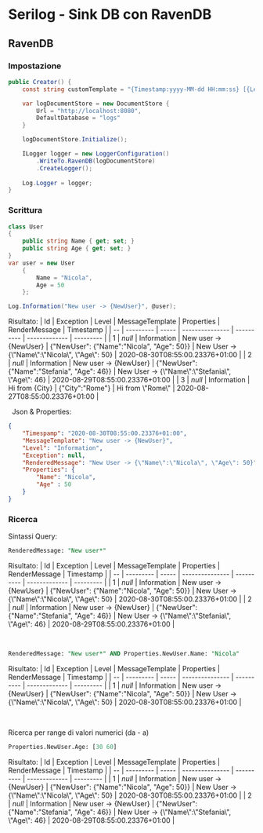 # Serilog - Sink DB con RavenDB

## RavenDB
### Impostazione
```csharp
public Creator() {
    const string customTemplate = "{Timestamp:yyyy-MM-dd HH:mm:ss} [{Level}] {Message}{NewLine}{Exception}";

    var logDocumentStore = new DocumentStore {
        Url = "http://localhost:8080",
        DefaultDatabase = "logs"
    }

    logDocumentStore.Initialize();

    ILogger logger = new LoggerConfiguration()
        .WriteTo.RavenDB(logDocumentStore)
        .CreateLogger();
    
    Log.Logger = logger;
}
```
### Scrittura
```csharp
class User 
{
    public string Name { get; set; }
    public string Age { get; set; }
}
var user = new User
    {
        Name = "Nicola",
        Age = 50
    };

Log.Information("New user -> {NewUser}", @user);
```
Risultato:
| Id | Exception | Level | MessageTemplate | Properties | RenderMessage | Timestamp |
| -- | --------- | ----- | --------------- | ---------- | ------------- | --------- |
| 1 | _null_ | Information | New user -> {NewUser} | {"NewUser": {"Name":"Nicola", "Age": 50}} | New User -> {\\"Name\\":\\"Nicola\\", \\"Age\\": 50} | 2020-08-30T08:55:00.23376+01:00 |
| 2 | _null_ | Information | New user -> {NewUser} | {"NewUser": {"Name":"Stefania", "Age": 46}} | New User -> {\\"Name\\":\\"Stefania\\", \\"Age\\": 46} | 2020-08-29T08:55:00.23376+01:00 |
| 3 | _null_ | Information | Hi from {City} | {"City":"Rome"} | Hi from \\"Rome\\" | 2020-08-27T08:55:00.23376+01:00 |

&nbsp;
Json & Properties:
```json
{
    "Timespamp": "2020-08-30T08:55:00.23376+01:00",
    "MessageTemplate": "New user -> {NewUser}",
    "Level": "Information",
    "Exception": null,
    "RenderedMessage": "New User -> {\"Name\":\"Nicola\", \"Age\": 50}",
    "Properties": {
        "Name": "Nicola",
        "Age" : 50
    }
}
```
### Ricerca
Sintassi Query:
```sql
RenderedMessage: "New user*"
```
Risultato:
| Id | Exception | Level | MessageTemplate | Properties | RenderMessage | Timestamp |
| -- | --------- | ----- | --------------- | ---------- | ------------- | --------- |
| 1 | _null_ | Information | New user -> {NewUser} | {"NewUser": {"Name":"Nicola", "Age": 50}} | New User -> {\\"Name\\":\\"Nicola\\", \\"Age\\": 50} | 2020-08-30T08:55:00.23376+01:00 |
| 2 | _null_ | Information | New user -> {NewUser} | {"NewUser": {"Name":"Stefania", "Age": 46}} | New User -> {\\"Name\\":\\"Stefania\\", \\"Age\\": 46} | 2020-08-29T08:55:00.23376+01:00 |

&nbsp;  

```sql
RenderedMessage: "New user*" AND Properties.NewUser.Name: "Nicola"
```
Risultato:
| Id | Exception | Level | MessageTemplate | Properties | RenderMessage | Timestamp |
| -- | --------- | ----- | --------------- | ---------- | ------------- | --------- |
| 1 | _null_ | Information | New user -> {NewUser} | {"NewUser": {"Name":"Nicola", "Age": 50}} | New User -> {\\"Name\\":\\"Nicola\\", \\"Age\\": 50} | 2020-08-30T08:55:00.23376+01:00 |

&nbsp;  

Ricerca per range di valori numerici (da - a)
```sql
Properties.NewUser.Age: [30 60]
```
Risultato:
| Id | Exception | Level | MessageTemplate | Properties | RenderMessage | Timestamp |
| -- | --------- | ----- | --------------- | ---------- | ------------- | --------- |
| 1 | _null_ | Information | New user -> {NewUser} | {"NewUser": {"Name":"Nicola", "Age": 50}} | New User -> {\\"Name\\":\\"Nicola\\", \\"Age\\": 50} | 2020-08-30T08:55:00.23376+01:00 |
| 2 | _null_ | Information | New user -> {NewUser} | {"NewUser": {"Name":"Stefania", "Age": 46}} | New User -> {\\"Name\\":\\"Stefania\\", \\"Age\\": 46} | 2020-08-29T08:55:00.23376+01:00 |

